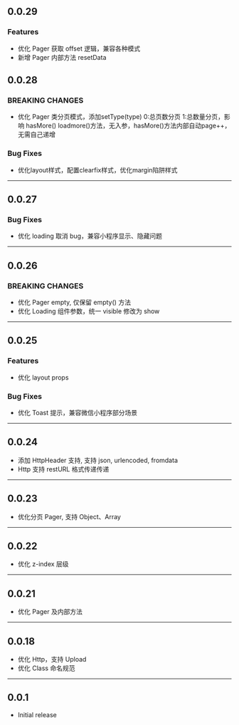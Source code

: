 ## 0.0.29

### Features

- 优化 Pager 获取 offset 逻辑，兼容各种模式
- 新增 Pager 内部方法 resetData

## 0.0.28

### BREAKING CHANGES

- 优化 Pager 类分页模式，添加setType(type) 0:总页数分页 1:总数量分页，影响 hasMore() loadmore()方法，无入参，hasMore()方法内部自动page++，无需自己递增

### Bug Fixes

- 优化layout样式，配置clearfix样式，优化margin陷阱样式

---
## 0.0.27

### Bug Fixes

- 优化 loading 取消 bug，兼容小程序显示、隐藏问题

---

## 0.0.26

### BREAKING CHANGES

- 优化 Pager empty, 仅保留 empty() 方法
- 优化 Loading 组件参数，统一 visible 修改为 show

---

## 0.0.25

### Features

- 优化 layout props

### Bug Fixes

- 优化 Toast 提示，兼容微信小程序部分场景

---

## 0.0.24

- 添加 HttpHeader 支持, 支持 json, urlencoded, fromdata
- Http 支持 restURL 格式传递传递

---

## 0.0.23

- 优化分页 Pager, 支持 Object、Array

---

## 0.0.22

- 优化 z-index 层级

---

## 0.0.21

- 优化 Pager 及内部方法

---

## 0.0.18

- 优化 Http，支持 Upload
- 优化 Class 命名规范

---

## 0.0.1

- Initial release

